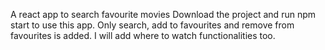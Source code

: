 A react app to search favourite movies
Download the project and run npm start to use this app.
Only search, add to favourites and remove from favourites is added.
I will add where to watch functionalities too.
